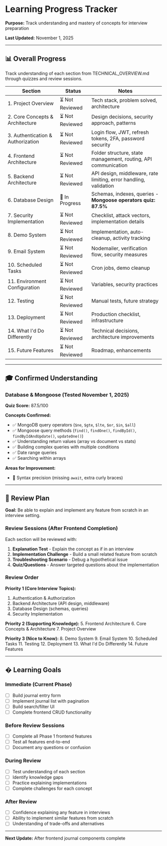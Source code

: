 # Learning Progress Tracker

**Purpose:** Track understanding and mastery of concepts for interview preparation

**Last Updated:** November 1, 2025

---

## 📊 Overall Progress

Track understanding of each section from TECHNICAL_OVERVIEW.md through quizzes and review sessions.

| Section                           | Status          | Notes                                                             |
| --------------------------------- | --------------- | ----------------------------------------------------------------- |
| 1. Project Overview               | ⏳ Not Reviewed | Tech stack, problem solved, architecture                          |
| 2. Core Concepts & Architecture   | ⏳ Not Reviewed | Design decisions, security approach, patterns                     |
| 3. Authentication & Authorization | ⏳ Not Reviewed | Login flow, JWT, refresh tokens, 2FA, password security           |
| 4. Frontend Architecture          | ⏳ Not Reviewed | Folder structure, state management, routing, API communication    |
| 5. Backend Architecture           | ⏳ Not Reviewed | API design, middleware, rate limiting, error handling, validation |
| 6. Database Design                | 🔨 In Progress  | Schemas, indexes, queries - **Mongoose operators quiz: 87.5%**    |
| 7. Security Implementation        | ⏳ Not Reviewed | Checklist, attack vectors, implementation details                 |
| 8. Demo System                    | ⏳ Not Reviewed | Implementation, auto-cleanup, activity tracking                   |
| 9. Email System                   | ⏳ Not Reviewed | Nodemailer, verification flow, security measures                  |
| 10. Scheduled Tasks               | ⏳ Not Reviewed | Cron jobs, demo cleanup                                           |
| 11. Environment Configuration     | ⏳ Not Reviewed | Variables, security practices                                     |
| 12. Testing                       | ⏳ Not Reviewed | Manual tests, future strategy                                     |
| 13. Deployment                    | ⏳ Not Reviewed | Production checklist, infrastructure                              |
| 14. What I'd Do Differently       | ⏳ Not Reviewed | Technical decisions, architecture improvements                    |
| 15. Future Features               | ⏳ Not Reviewed | Roadmap, enhancements                                             |

---

## 🎓 Confirmed Understanding

### Database & Mongoose (Tested November 1, 2025)

**Quiz Score:** 87.5/100

**Concepts Confirmed:**

- ✅ MongoDB query operators (`$ne`, `$gte`, `$lte`, `$or`, `$in`, `$all`)
- ✅ Mongoose query methods (`find()`, `findOne()`, `findById()`, `findByIdAndUpdate()`, `updateOne()`)
- ✅ Understanding return values (array vs document vs stats)
- ✅ Building complex queries with multiple conditions
- ✅ Date range queries
- ✅ Searching within arrays

**Areas for Improvement:**

- 🔨 Syntax precision (missing `await`, extra curly braces)

---

## 🎯 Review Plan

**Goal:** Be able to explain and implement any feature from scratch in an interview setting.

### Review Sessions (After Frontend Completion)

Each section will be reviewed with:

1. **Explanation Test** - Explain the concept as if in an interview
2. **Implementation Challenge** - Build a small related feature from scratch
3. **Troubleshooting Scenario** - Debug a hypothetical issue
4. **Quiz/Questions** - Answer targeted questions about the implementation

### Review Order

**Priority 1 (Core Interview Topics):**

1. Authentication & Authorization
2. Backend Architecture (API design, middleware)
3. Database Design (schemas, queries)
4. Security Implementation

**Priority 2 (Supporting Knowledge):** 5. Frontend Architecture 6. Core Concepts & Architecture 7. Project Overview

**Priority 3 (Nice to Know):** 8. Demo System 9. Email System 10. Scheduled Tasks 11. Testing 12. Deployment 13. What I'd Do Differently 14. Future Features

---

## � Learning Goals

### Immediate (Current Phase)

- [ ] Build journal entry form
- [ ] Implement journal list with pagination
- [ ] Build search/filter UI
- [ ] Complete frontend CRUD functionality

### Before Review Sessions

- [ ] Complete all Phase 1 frontend features
- [ ] Test all features end-to-end
- [ ] Document any questions or confusion

### During Review

- [ ] Test understanding of each section
- [ ] Identify knowledge gaps
- [ ] Practice explaining implementations
- [ ] Complete challenges for each concept

### After Review

- [ ] Confidence explaining any feature in interviews
- [ ] Ability to implement similar features from scratch
- [ ] Understanding of trade-offs and alternatives

---

**Next Update:** After frontend journal components complete
